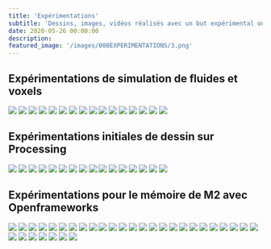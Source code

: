 ```yaml
---
title: 'Expérimentations'
subtitle: 'Dessins, images, vidéos réalisés avec un but expérimental ou spontané'
date: 2020-05-26 00:00:00
description: 
featured_image: '/images/000EXPERIMENTATIONS/3.png'
---
```


## Expérimentations de simulation de fluides et voxels

<div class="gallery" data-columns="5">
	<img src="/images/000EXPERIMENTATIONS/galerie01/01.gif">
    <img src="/images/000EXPERIMENTATIONS/galerie01/01.jpg">
    <img src="/images/000EXPERIMENTATIONS/galerie01/02.jpg">
    <img src="/images/000EXPERIMENTATIONS/galerie01/02.png">
    <img src="/images/000EXPERIMENTATIONS/galerie01/03.jpg">
    <img src="/images/000EXPERIMENTATIONS/galerie01/03.png">
    <img src="/images/000EXPERIMENTATIONS/galerie01/04.png">
    <img src="/images/000EXPERIMENTATIONS/galerie01/05.png">
    <img src="/images/000EXPERIMENTATIONS/galerie01/06.png">
    <img src="/images/000EXPERIMENTATIONS/galerie01/07.png">
    <img src="/images/000EXPERIMENTATIONS/galerie01/08.png">
    <img src="/images/000EXPERIMENTATIONS/galerie01/10.png">
    <img src="/images/000EXPERIMENTATIONS/galerie01/11.png">
    <img src="/images/000EXPERIMENTATIONS/galerie01/12.png">
    <img src="/images/000EXPERIMENTATIONS/galerie01/13.png">
    <img src="/images/000EXPERIMENTATIONS/galerie01/17.png">
</div>

## Expérimentations initiales de dessin sur Processing

<div class="gallery" data-columns="5">
	<img src="/images/000EXPERIMENTATIONS/galerie02/01.gif">
    <img src="/images/000EXPERIMENTATIONS/galerie02/01.png">
    <img src="/images/000EXPERIMENTATIONS/galerie02/02.gif">
    <img src="/images/000EXPERIMENTATIONS/galerie02/02.png">
    <img src="/images/000EXPERIMENTATIONS/galerie02/03.png">
    <img src="/images/000EXPERIMENTATIONS/galerie02/04.png">
    <img src="/images/000EXPERIMENTATIONS/galerie02/05.png">
    <img src="/images/000EXPERIMENTATIONS/galerie02/06.png">
    <img src="/images/000EXPERIMENTATIONS/galerie02/07.png">
    <img src="/images/000EXPERIMENTATIONS/galerie02/08.png">
    <img src="/images/000EXPERIMENTATIONS/galerie02/09.png">
    <img src="/images/000EXPERIMENTATIONS/galerie02/10.png">
    <img src="/images/000EXPERIMENTATIONS/galerie02/11.png">
    <img src="/images/000EXPERIMENTATIONS/galerie02/12.png">
    <img src="/images/000EXPERIMENTATIONS/galerie02/13.png">
    <img src="/images/000EXPERIMENTATIONS/galerie02/14.png">
</div>

## Expérimentations pour le mémoire de M2 avec Openframeworks

<div class="gallery" data-columns="5">
	<img src="/images/000EXPERIMENTATIONS/galerie03/01.gif">
    <img src="/images/000EXPERIMENTATIONS/galerie03/02.gif">
    <img src="/images/000EXPERIMENTATIONS/galerie03/03.gif">
    <img src="/images/000EXPERIMENTATIONS/galerie03/04.gif">
    <img src="/images/000EXPERIMENTATIONS/galerie03/06.gif">
    <img src="/images/000EXPERIMENTATIONS/galerie03/07.gif">
    <img src="/images/000EXPERIMENTATIONS/galerie03/08.gif">
    <img src="/images/000EXPERIMENTATIONS/galerie03/13.gif">
    <img src="/images/000EXPERIMENTATIONS/galerie03/15.gif">
    <img src="/images/000EXPERIMENTATIONS/galerie03/16.gif">
    <img src="/images/000EXPERIMENTATIONS/galerie03/18.gif">
    <img src="/images/000EXPERIMENTATIONS/galerie03/19.gif">
    <img src="/images/000EXPERIMENTATIONS/galerie03/22.gif">
    <img src="/images/000EXPERIMENTATIONS/galerie03/23.gif">
    <img src="/images/000EXPERIMENTATIONS/galerie03/24.gif">
    <img src="/images/000EXPERIMENTATIONS/galerie03/25.gif">
    <img src="/images/000EXPERIMENTATIONS/galerie03/26.gif">
    <img src="/images/000EXPERIMENTATIONS/galerie03/28.gif">
    <img src="/images/000EXPERIMENTATIONS/galerie03/30.gif">
    <img src="/images/000EXPERIMENTATIONS/galerie03/34.gif">
    <img src="/images/000EXPERIMENTATIONS/galerie03/35.gif">
    <img src="/images/000EXPERIMENTATIONS/galerie03/36.gif">
    <img src="/images/000EXPERIMENTATIONS/galerie03/43.gif">
    <img src="/images/000EXPERIMENTATIONS/galerie03/45.gif">
    <img src="/images/000EXPERIMENTATIONS/galerie03/46.gif">
    <img src="/images/000EXPERIMENTATIONS/galerie03/49.gif">
    <img src="/images/000EXPERIMENTATIONS/galerie03/52.gif">
    <img src="/images/000EXPERIMENTATIONS/galerie03/55.gif">
    <img src="/images/000EXPERIMENTATIONS/galerie03/58.gif">
    <img src="/images/000EXPERIMENTATIONS/galerie03/59.gif">
    <img src="/images/000EXPERIMENTATIONS/galerie03/60.gif">
    <img src="/images/000EXPERIMENTATIONS/galerie03/61.gif">
</div>